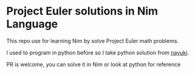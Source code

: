 # Project Euler solutions in Nim Language

This repo use for learning Nim by solve Project Euler math problems.

I used to program in python before so I take python solution from [nayuki](https://www.nayuki.io/page/project-euler-solutions).

PR is welcome, you can solve it in Nim or look at python for reference